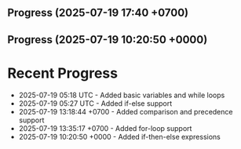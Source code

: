 ## Progress (2025-07-19 17:40 +0700)

## Progress (2025-07-19 10:20:50 +0000)

# Recent Progress
- 2025-07-19 05:18 UTC - Added basic variables and while loops
- 2025-07-19 05:27 UTC - Added if-else support
- 2025-07-19 13:18:44 +0700 - Added comparison and precedence support
- 2025-07-19 13:35:17 +0700 - Added for-loop support
- 2025-07-19 10:20:50 +0000 - Added if-then-else expressions
